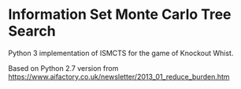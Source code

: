 Information Set Monte Carlo Tree Search
=======================================

Python 3 implementation of ISMCTS for the game of Knockout Whist.

Based on Python 2.7 version from https://www.aifactory.co.uk/newsletter/2013_01_reduce_burden.htm
